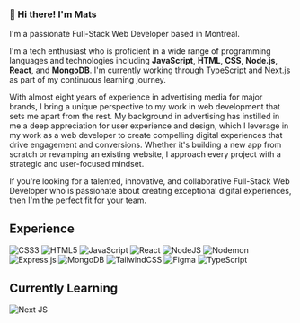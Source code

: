### 👋 Hi there! I'm Mats 
I'm a passionate Full-Stack Web Developer based in Montreal. 

I'm a tech enthusiast who is proficient in a wide range of programming languages and technologies including **JavaScript**, **HTML**, **CSS**, **Node.js**, **React**, and **MongoDB**. I'm currently working through TypeScript and Next.js as part of my continuous learning journey.

With almost eight years of experience in advertising media for major brands, I bring a unique perspective to my work in web development that sets me apart from the rest. My background in advertising has instilled in me a deep appreciation for user experience and design, which I leverage in my work as a web developer to create compelling digital experiences that drive engagement and conversions. Whether it's building a new app from scratch or revamping an existing website, I approach every project with a strategic and user-focused mindset.

If you're looking for a talented, innovative, and collaborative Full-Stack Web Developer who is passionate about creating exceptional digital experiences, then I'm the perfect fit for your team.

## Experience
![CSS3](https://img.shields.io/badge/css3-%231572B6.svg?style=for-the-badge&logo=css3&logoColor=white)
![HTML5](https://img.shields.io/badge/html5-%23E34F26.svg?style=for-the-badge&logo=html5&logoColor=white)
![JavaScript](https://img.shields.io/badge/javascript-%23323330.svg?style=for-the-badge&logo=javascript&logoColor=%23F7DF1E)
![React](https://img.shields.io/badge/react-%2320232a.svg?style=for-the-badge&logo=react&logoColor=%2361DAFB)
![NodeJS](https://img.shields.io/badge/node.js-6DA55F?style=for-the-badge&logo=node.js&logoColor=white)
![Nodemon](https://img.shields.io/badge/NODEMON-%23323330.svg?style=for-the-badge&logo=nodemon&logoColor=%BBDEAD)
![Express.js](https://img.shields.io/badge/express.js-%23404d59.svg?style=for-the-badge&logo=express&logoColor=%2361DAFB)
![MongoDB](https://img.shields.io/badge/MongoDB-%234ea94b.svg?style=for-the-badge&logo=mongodb&logoColor=white)
![TailwindCSS](https://img.shields.io/badge/tailwindcss-%2338B2AC.svg?style=for-the-badge&logo=tailwind-css&logoColor=white)
![Figma](https://img.shields.io/badge/figma-%23F24E1E.svg?style=for-the-badge&logo=figma&logoColor=white)
![TypeScript](https://img.shields.io/badge/typescript-%23007ACC.svg?style=for-the-badge&logo=typescript&logoColor=white)

## Currently Learning
![Next JS](https://img.shields.io/badge/Next-black?style=for-the-badge&logo=next.js&logoColor=white)


<!--
**MatsKawana/MatsKawana** is a ✨ _special_ ✨ repository because its `README.md` (this file) appears on your GitHub profile.

-->
